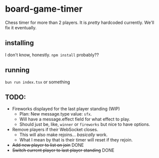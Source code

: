 # board-game-timer
Chess timer for more than 2 players. It is *pretty* hardcoded currently. We'll fix it eventually.

## installing
I don't know, honestly. `npm install` probably??
## running
`bun run index.tsx` or something

## TODO:
* Fireworks displayed for the last player standing (WIP)
    * Plan: New message.type value: `sfx`.
    * Will have a message.effect field for what effect to play.
    * Should just be, like, `winner` or `fireworks` but nice to have options.
* Remove players if their WebSocket closes.
    * This will also make rejoins... *basically* work.
    * What I mean by that is their timer will reset if they rejoin.
* ~~Add new player to list on join~~ DONE
* ~~Switch current player to last player standing~~ DONE